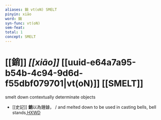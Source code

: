 ```yaml
---
aliases: 銷 vt(oN) SMELT
pinyin: xiāo
word: 銷
syn-func: vt(oN)
sem-feat: 
total: 1
concept: SMELT 
---
```

# [[銷]] *[[xiāo]]*  [[uuid-e64a7a95-b54b-4c94-9d6d-f55dbf079701|vt(oN)]] [[SMELT]]
smelt down contextually determinate objects
 - [[史記]] **銷**以為鍾鐻， / and melted down to be used in casting bells, bell stands,[HXWD](https://hxwd.org/textview.html?location=KR2a0001_tls_006-275a.8)